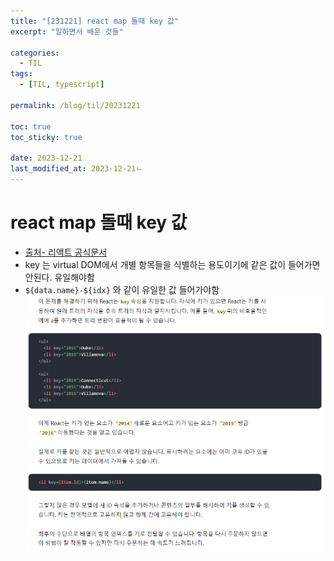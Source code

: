 ```yaml
---
title: "[231221] react map 돌때 key 값"
excerpt: "일하면서 배운 것들"

categories:
  - TIL
tags:
  - [TIL, typescript]

permalink: /blog/til/20231221

toc: true
toc_sticky: true

date: 2023-12-21
last_modified_at: 2023-12-21ㄴ
---
```


# react map 돌때 key 값

- [출처- 리액트 공식문서](https://legacy.reactjs.org/docs/reconciliation.html)
- key 는 virtual DOM에서 개별 항목들을 식별하는 용도이기에 같은 값이 들어가면 안된다. 유일해야함
- `${data.name}-${idx}` 와 같이 유일한 값 들어가야함
  ![Alt text](/assets/images/posts_img/til/231221-1.png)
